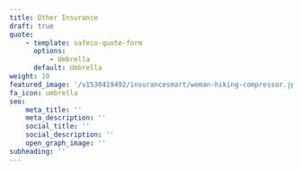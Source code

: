 ```yaml
---
title: Other Insurance
draft: true
quote:
    - template: safeco-quote-form
      options:
          - Umbrella
      default: Umbrella
weight: 10
featured_image: '/v1530419492/insurancesmart/woman-hiking-compressor.jpg'
fa_icon: umbrella
seo:
    meta_title: ''
    meta_description: ''
    social_title: ''
    social_description: ''
    open_graph_image: ''
subheading: ''
---
```

